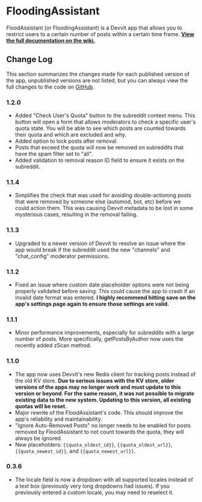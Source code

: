# FloodingAssistant

FloodAssistant (or FloodingAssistant) is a Devvit app that allows you to restrict users to a certain number of posts within a certain time frame. [**View the full documentation on the wiki.**](https://www.reddit.com/r/PitchforkAssistant/wiki/floodassistant)

## Change Log

This section summarizes the changes made for each published version of the app, unpublished versions are not listed, but you can always view the full changes to the code on [GitHub](https://github.com/PitchforkAssistant/devvit-flood-assistant).

### 1.2.0

- Added "Check User's Quota" button to the subreddit context menu. This button will open a form that allows moderators to check a specific user's quota state. You will be able to see which posts are counted towards their quota and which are excluded and why.
- Added option to lock posts after removal.
- Posts that exceed the quota will now be removed on subreddits that have the spam filter set to "all".
- Added validation to removal reason ID field to ensure it exists on the subreddit.

### 1.1.4

- Simplifies the check that was used for avoiding double-actioning posts that were removed by someone else (automod, bot, etc) before we could action them. This was causing Devvit metadata to be lost in some mysterious cases, resulting in the removal failing.

### 1.1.3

- Upgraded to a newer version of Devvit to resolve an issue where the app would break if the subreddit used the new "channels" and "chat_config" moderator permissions.

### 1.1.2

- Fixed an issue where custom date placeholder options were not being properly validated before saving. This could cause the app to crash if an invalid date format was entered. **I highly recommend hitting save on the app's settings page again to ensure those settings are valid.**

### 1.1.1

- Minor performance improvements, especially for subreddits with a large number of posts. More specifically, getPostsByAuthor now uses the recently added zScan method.

### 1.1.0

- The app now uses Devvit's new Redis client for tracking posts instead of the old KV store. 
  **Due to serious issues with the KV store, older versions of the apps may no longer work and must update to this version or beyond. For the same reason, it was not possible to migrate existing data to the new system. Updating to this version, all existing quotas will be reset.** 
- Major rewrite of the FloodAssistant's code. This should improve the app's reliability and maintainability.
- "Ignore Auto-Removed Posts" no longer needs to be enabled for posts removed by FloodAssistant to not count towards the quota, they will always be ignored.
- New placeholders: `{{quota_oldest_id}}`, `{{quota_oldest_url}}`, `{{quota_newest_id}}`, and `{{quota_newest_url}}`.

### 0.3.6

- The locale field is now a dropdown with all supported locales instead of a text box (previously very long dropdowns had issues). If you previously entered a custom locale, you may need to reselect it.
